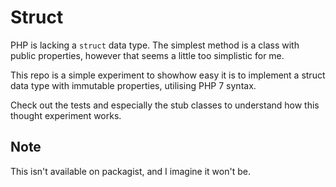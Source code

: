 # Struct

PHP is lacking a `struct` data type. The simplest method is a class with public properties, however that seems a little too simplistic for me.

This repo is a simple experiment to showhow easy it is to implement a struct data type with immutable properties, utilising PHP 7 syntax.

Check out the tests and especially the stub classes to understand how this thought experiment works.

## Note

This isn't available on packagist, and I imagine it won't be.
